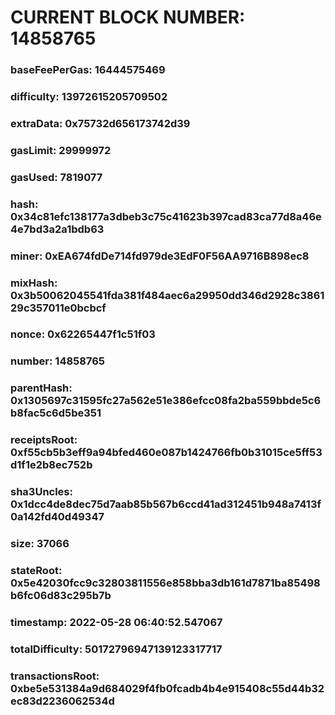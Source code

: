 # CURRENT BLOCK NUMBER: 14858765

### baseFeePerGas: 16444575469
### difficulty: 13972615205709502
### extraData: 0x75732d656173742d39
### gasLimit: 29999972
### gasUsed: 7819077
### hash: 0x34c81efc138177a3dbeb3c75c41623b397cad83ca77d8a46e4e7bd3a2a1bdb63
### miner: 0xEA674fdDe714fd979de3EdF0F56AA9716B898ec8
### mixHash: 0x3b50062045541fda381f484aec6a29950dd346d2928c386129c357011e0bcbcf
### nonce: 0x62265447f1c51f03
### number: 14858765
### parentHash: 0x1305697c31595fc27a562e51e386efcc08fa2ba559bbde5c6b8fac5c6d5be351
### receiptsRoot: 0xf55cb5b3eff9a94bfed460e087b1424766fb0b31015ce5ff53d1f1e2b8ec752b
### sha3Uncles: 0x1dcc4de8dec75d7aab85b567b6ccd41ad312451b948a7413f0a142fd40d49347
### size: 37066
### stateRoot: 0x5e42030fcc9c32803811556e858bba3db161d7871ba85498b6fc06d83c295b7b
### timestamp: 2022-05-28 06:40:52.547067
### totalDifficulty: 50172796947139123317717
### transactionsRoot: 0xbe5e531384a9d684029f4fb0fcadb4b4e915408c55d44b32ec83d2236062534d
